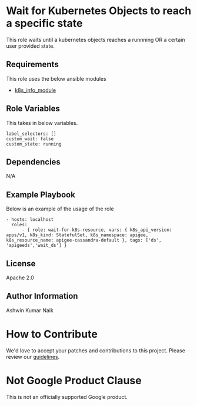 Wait for Kubernetes Objects to reach a specific state
=========

This role waits until a kubernetes objects reaches a runnning OR a certain user provided state.

Requirements
------------

This role uses the below ansible modules
* [k8s_info_module](https://docs.ansible.com/ansible/latest/collections/kubernetes/core/k8s_info_module.html)

Role Variables
--------------

This takes in below variables.

```
label_selectors: []
custom_wait: false
custom_state: running
```

Dependencies
------------

N/A

Example Playbook
----------------

Below is an example of the usage of the role

    - hosts: localhost
      roles:
          - { role: wait-for-k8s-resource, vars: { k8s_api_version: apps/v1, k8s_kind: StatefulSet, k8s_namespace: apigee, k8s_resource_name: apigee-cassandra-default }, tags: ['ds', 'apigeeds','wait_ds'] }



License
-------

Apache 2.0

Author Information
------------------

Ashwin Kumar Naik
<!-- BEGIN Google How To Contribute -->
# How to Contribute

We'd love to accept your patches and contributions to this project. Please review our [guidelines](../../CONTRIBUTING.md).
<!-- END Google How To Contribute -->
<!-- BEGIN Google Required Disclaimer -->

# Not Google Product Clause

This is not an officially supported Google product.
<!-- END Google Required Disclaimer -->